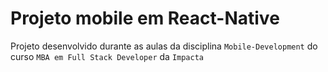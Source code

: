 # Projeto mobile em React-Native

Projeto desenvolvido durante as aulas da disciplina `Mobile-Development` do curso `MBA em Full Stack Developer` da `Impacta`